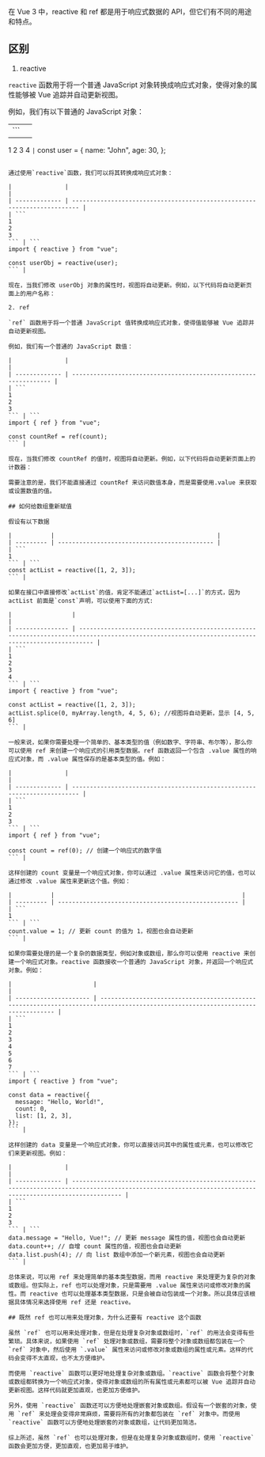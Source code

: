 在 Vue 3 中，reactive 和 ref 都是用于响应式数据的 API，但它们有不同的用途和特点。

## 区别

1. reactive

`reactive` 函数用于将一个普通 JavaScript 对象转换成响应式对象，使得对象的属性能够被 Vue 追踪并自动更新视图。

例如，我们有以下普通的 JavaScript 对象：

|                 |                                                      |
| --------------- | ---------------------------------------------------- |
| ```
1
2
3
4
``` | ```
const user = {
  name: "John",
  age: 30,
};
``` |

通过使用`reactive`函数，我们可以将其转换成响应式对象：

|               |                                                                          |
| ------------- | ------------------------------------------------------------------------ |
| ```
1
2
3
``` | ```
import { reactive } from "vue";

const userObj = reactive(user);
``` |

现在，当我们修改 userObj 对象的属性时，视图将自动更新。例如，以下代码将自动更新页面上的用户名称：

2. ref

`ref` 函数用于将一个普通 JavaScript 值转换成响应式对象，使得值能够被 Vue 追踪并自动更新视图。

例如，我们有一个普通的 JavaScript 数值：

|               |                                                                  |
| ------------- | ---------------------------------------------------------------- |
| ```
1
2
3
``` | ```
import { ref } from "vue";

const countRef = ref(count);
``` |

现在，当我们修改 countRef 的值时，视图将自动更新。例如，以下代码将自动更新页面上的计数器：

需要注意的是，我们不能直接通过 countRef 来访问数值本身，而是需要使用.value 来获取或设置数值的值。

## 如何给数组重新赋值

假设有以下数据

|           |                                              |
| --------- | -------------------------------------------- |
| ```
1
``` | ```
const actList = reactive([1, 2, 3]);
``` |

如果在接口中直接修改`actList`的值，肯定不能通过`actList=[...]`的方式，因为 actList 前面是`const`声明，可以使用下面的方式:

|                 |                                                                                                                                                  |
| --------------- | ------------------------------------------------------------------------------------------------------------------------------------------------ |
| ```
1
2
3
4
``` | ```
import { reactive } from "vue";

const actList = reactive([1, 2, 3]);
actList.splice(0, myArray.length, 4, 5, 6); //视图将自动更新，显示 [4, 5, 6]
``` |

一般来说，如果你需要处理一个简单的、基本类型的值（例如数字、字符串、布尔等），那么你可以使用 ref 来创建一个响应式的引用类型数据。ref 函数返回一个包含 .value 属性的响应式对象，而 .value 属性保存的是基本类型的值。例如：

|               |                                                                          |
| ------------- | ------------------------------------------------------------------------ |
| ```
1
2
3
``` | ```
import { ref } from "vue";

const count = ref(0); // 创建一个响应式的数字值
``` |

这样创建的 count 变量是一个响应式对象，你可以通过 .value 属性来访问它的值，也可以通过修改 .value 属性来更新这个值。例如：

|           |                                                     |
| --------- | --------------------------------------------------- |
| ```
1
``` | ```
count.value = 1; // 更新 count 的值为 1，视图也会自动更新
``` |

如果你需要处理的是一个复杂的数据类型，例如对象或数组，那么你可以使用 reactive 来创建一个响应式对象。reactive 函数接收一个普通的 JavaScript 对象，并返回一个响应式对象。例如：

|                       |                                                                                                                                 |
| --------------------- | ------------------------------------------------------------------------------------------------------------------------------- |
| ```
1
2
3
4
5
6
7
``` | ```
import { reactive } from "vue";

const data = reactive({
  message: "Hello, World!",
  count: 0,
  list: [1, 2, 3],
});
``` |

这样创建的 data 变量是一个响应式对象，你可以直接访问其中的属性或元素，也可以修改它们来更新视图。例如：

|               |                                                                                                                                                            |
| ------------- | ---------------------------------------------------------------------------------------------------------------------------------------------------------- |
| ```
1
2
3
``` | ```
data.message = "Hello, Vue!"; // 更新 message 属性的值，视图也会自动更新
data.count++; // 自增 count 属性的值，视图也会自动更新
data.list.push(4); // 向 list 数组中添加一个新元素，视图也会自动更新
``` |

总体来说，可以用 ref 来处理简单的基本类型数据，而用 reactive 来处理更为复杂的对象或数组。但实际上，ref 也可以处理对象，只是需要用 .value 属性来访问或修改对象的属性。而 reactive 也可以处理基本类型数据，只是会被自动包装成一个对象。所以具体应该根据具体情况来选择使用 ref 还是 reactive。

## 既然 ref 也可以用来处理对象，为什么还要有 reactive 这个函数

虽然 `ref` 也可以用来处理对象，但是在处理复杂对象或数组时，`ref` 的用法会变得有些繁琐。具体来说，如果使用 `ref` 处理对象或数组，需要将整个对象或数组都包装在一个 `ref` 对象中，然后使用 `.value` 属性来访问或修改对象或数组的属性或元素。这样的代码会变得不太直观，也不太方便维护。

而使用 `reactive` 函数可以更好地处理复杂对象或数组。`reactive` 函数会将整个对象或数组都转换为一个响应式对象，使得对象或数组的所有属性或元素都可以被 Vue 追踪并自动更新视图。这样代码就更加直观，也更加方便维护。

另外，使用 `reactive` 函数还可以方便地处理嵌套对象或数组。假设有一个嵌套的对象，使用 `ref` 来处理会变得非常麻烦，需要将所有的对象都包装在 `ref` 对象中。而使用 `reactive` 函数可以方便地处理嵌套的对象或数组，让代码更加简洁。

综上所述，虽然 `ref` 也可以处理对象，但是在处理复杂对象或数组时，使用 `reactive` 函数会更加方便，更加直观，也更加易于维护。
